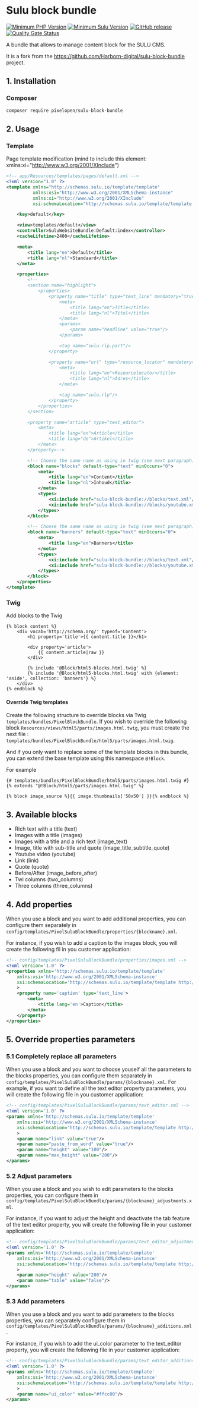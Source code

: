 # Sulu block bundle

[![Minimum PHP Version](https://img.shields.io/badge/php-%3E%3D%208.0-green)](https://php.net/)
[![Minimum Sulu Version](https://img.shields.io/badge/sulu-%3E%3D%202.5-green)](https://symfony.com)
[![GitHub release](https://img.shields.io/github/v/release/Pixel-Open/sulu-blockbundle)](https://github.com/Pixel-Open/sulu-blockbundle/releases)
[![Quality Gate Status](https://sonarcloud.io/api/project_badges/measure?project=Pixel-Open_sulu-blockbundle&metric=alert_status)](https://sonarcloud.io/summary/new_code?id=Pixel-Open_sulu-blockbundle)

A bundle that allows to manage content block for the SULU CMS.

It is a fork from the https://github.com/Harborn-digital/sulu-block-bundle project.

## 1. Installation
### Composer
```bash
composer require pixelopen/sulu-block-bundle
```

## 2. Usage
### Template
Page template modification (mind to include this element: xmlns:xi="http://www.w3.org/2001/XInclude")
```xml
<!-- app/Resources/templates/pages/default.xml -->
<?xml version="1.0" ?>
<template xmlns="http://schemas.sulu.io/template/template"
          xmlns:xsi="http://www.w3.org/2001/XMLSchema-instance"
          xmlns:xi="http://www.w3.org/2001/XInclude"
          xsi:schemaLocation="http://schemas.sulu.io/template/template http://schemas.sulu.io/template/template-1.0.xsd">

    <key>default</key>

    <view>templates/default</view>
    <controller>SuluWebsiteBundle:Default:index</controller>
    <cacheLifetime>2400</cacheLifetime>

    <meta>
        <title lang="en">Default</title>
        <title lang="nl">Standaard</title>
    </meta>

    <properties>
        <!--
        <section name="highlight">
            <properties>
                <property name="title" type="text_line" mandatory="true">
                    <meta>
                        <title lang="en">Title</title>
                        <title lang="nl">Titel</title>
                    </meta>
                    <params>
                        <param name="headline" value="true"/>
                    </params>

                    <tag name="sulu.rlp.part"/>
                </property>

                <property name="url" type="resource_locator" mandatory="true">
                    <meta>
                        <title lang="en">Resourcelocator</title>
                        <title lang="nl">Adres</title>
                    </meta>

                    <tag name="sulu.rlp"/>
                </property>
            </properties>
        </section>

        <property name="article" type="text_editor">
            <meta>
                <title lang="en">Article</title>
                <title lang="de">Artikel</title>
            </meta>
        </property>-->

        <!-- Choose the same name as using in twig (see next paragraph) -->
        <block name="blocks" default-type="text" minOccurs="0">
            <meta>
                <title lang="en">Content</title>
                <title lang="nl">Inhoud</title>
            </meta>
            <types>
                <xi:include href="sulu-block-bundle://blocks/text.xml"/>
                <xi:include href="sulu-block-bundle://blocks/youtube.xml"/>
            </types>
        </block>

        <!-- Choose the same name as using in twig (see next paragraph) -->
        <block name="banners" default-type="text" minOccurs="0">
            <meta>
                <title lang="en">Banners</title>
            </meta>
            <types>
                <xi:include href="sulu-block-bundle://blocks/text.xml"/>
                <xi:include href="sulu-block-bundle://blocks/youtube.xml"/>
            </types>
        </block>
    </properties>
</template>
```
### Twig
Add blocks to the Twig
```twig
{% block content %}
    <div vocab='http://schema.org/' typeof='Content'>
        <h1 property='title'>{{ content.title }}</h1>

        <div property='article'>
            {{ content.article|raw }}
        </div>

        {% include '@Block/html5-blocks.html.twig' %}
        {% include '@Block/html5-blocks.html.twig' with {element: 'aside', collection: 'banners'} %}
    </div>
{% endblock %}
```
#### Override Twig templates
Create the following structure to override blocks via Twig `templates/bundles/PixelBlockBundle`.
If you wish to override the following block `Resources/views/html5/parts/images.html.twig`, you must create the next file : `templates/bundles/PixelBlockBundle/html5/parts/images.html.twig`. 

And if you only want to replace some of the template blocks in this bundle, you can extend the base template using this namespace `@!Block`. 

For example
```twig
{# templates/bundles/PixelBlockBundle/html5/parts/images.html.twig #}
{% extends "@!Block/html5/parts/images.html.twig" %}

{% block image_source %}{{ image.thumbnails['50x50'] }}{% endblock %}
```

## 3. Available blocks
- Rich text with a title (text)
- Images with a title (images)
- Images with a title and a rich text (image_text)
- Image, title with sub-title and quote (image_title_subtitle_quote)
- Youtube video (youtube)
- Link (link)
- Quote (quote)
- Before/After (image_before_after)
- Twi columns (two_columns)
- Three columns (three_columns)

## 4. Add properties
When you use a block and you want to add additional properties, you can configure them separately in `config/templates/PixelSuluBlockBundle/properties/{blockname}.xml`.

For instance, if you wish to add a caption to the images block, you will create the following fil in you customer application:
```xml
<!-- config/templates/PixelSuluBlockBundle/properties/images.xml -->
<?xml version='1.0' ?>
<properties xmlns='http://schemas.sulu.io/template/template'
    xmlns:xsi='http://www.w3.org/2001/XMLSchema-instance'
    xsi:schemaLocation='http://schemas.sulu.io/template/template http://schemas.sulu.io/template/template-1.0.xsd'
    >
    <property name='caption' type='text_line'>
        <meta>
            <title lang='en'>Caption</title>
        </meta>
    </property>
</properties>
```

## 5. Override properties parameters

### 5.1 Completely replace all parameters
When you use a block and you want to choose youself all the parameters to the blocks properties, you can configure them separately in `config/templates/PixelSuluBlockBundle/params/{blockname}.xml`.
For example, if you want to define all the text editor property parameters, you will create the following file in you customer application:
```xml
<!-- config/templates/PixelSuluBlockBundle/params/text_editor.xml -->
<?xml version='1.0' ?>
<params xmlns='http://schemas.sulu.io/template/template'
    xmlns:xsi='http://www.w3.org/2001/XMLSchema-instance'
    xsi:schemaLocation='http://schemas.sulu.io/template/template http://schemas.sulu.io/template/template-1.0.xsd'
    >
    <param name="link" value="true"/>
    <param name="paste_from_word" value="true"/>
    <param name="height" value="100"/>
    <param name="max_height" value="200"/>
</params>
```

### 5.2 Adjust parameters
When you use a block and you wish to edit parameters to the blocks properties, you can configure them in `config/templates/PixelSuluBlockBundle/params/{blockname}_adjustments.xml`.

For instance, if you want to adjust the height and deactivate the tab feature of the text editor property, you will create the following file in your customer application:
```xml
<!-- config/templates/PixelSuluBlockBundle/params/text_editor_adjustments.xml -->
<?xml version='1.0' ?>
<params xmlns='http://schemas.sulu.io/template/template'
    xmlns:xsi='http://www.w3.org/2001/XMLSchema-instance'
    xsi:schemaLocation='http://schemas.sulu.io/template/template http://schemas.sulu.io/template/template-1.0.xsd'
    >
    <param name="height" value="200"/>
    <param name="table" value="false"/>
</params>
```

### 5.3 Add parameters

When you use a block and you want to add parameters to the blocks properties, you can separately configure them in `config/templates/PixelSuluBlockBundle/params/{blockname}_additions.xml`.

For instance, if you wish to add the ui_color parameter to the text_editor property, you will create the following file in your customer application:
```xml
<!-- config/templates/PixelSuluBlockBundle/params/text_editor_additions.xml -->
<?xml version='1.0' ?>
<params xmlns='http://schemas.sulu.io/template/template'
    xmlns:xsi='http://www.w3.org/2001/XMLSchema-instance'
    xsi:schemaLocation='http://schemas.sulu.io/template/template http://schemas.sulu.io/template/template-1.0.xsd'
    >
    <param name="ui_color" value="#ffcc00"/>
</params>
```